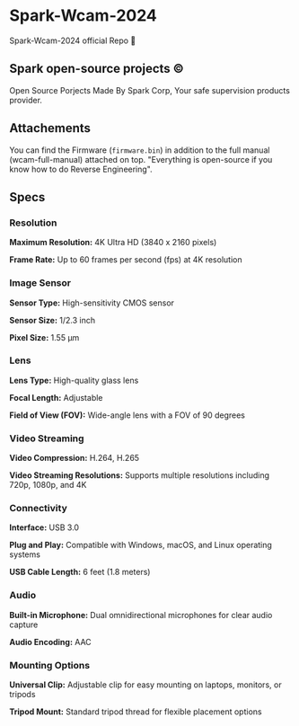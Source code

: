 # Spark-Wcam-2024
Spark-Wcam-2024 official Repo 🎦
## Spark open-source projects © 
Open Source Porjects Made By Spark Corp, Your safe supervision products provider.
## Attachements
You can find the Firmware (`firmware.bin`) in addition to the full manual (wcam-full-manual) attached on top. 
"Everything is open-source if you know how to do Reverse Engineering". 
## Specs
### Resolution

**Maximum Resolution:** 4K Ultra HD (3840 x 2160 pixels)

**Frame Rate:** Up to 60 frames per second (fps) at 4K resolution

### Image Sensor

**Sensor Type:** High-sensitivity CMOS sensor

**Sensor Size:** 1/2.3 inch

**Pixel Size:** 1.55 µm

### Lens

**Lens Type:** High-quality glass lens

**Focal Length:** Adjustable

**Field of View (FOV):** Wide-angle lens with a FOV of 90 degrees

### Video Streaming

**Video Compression:** H.264, H.265

**Video Streaming Resolutions:** Supports multiple resolutions including 720p, 1080p, and 4K

### Connectivity

**Interface:** USB 3.0

**Plug and Play:** Compatible with Windows, macOS, and Linux operating systems

**USB Cable Length:** 6 feet (1.8 meters)

### Audio

**Built-in Microphone:** Dual omnidirectional microphones for clear audio capture

**Audio Encoding:** AAC

### Mounting Options

**Universal Clip:** Adjustable clip for easy mounting on laptops, monitors, or tripods

**Tripod Mount:** Standard tripod thread for flexible placement options


